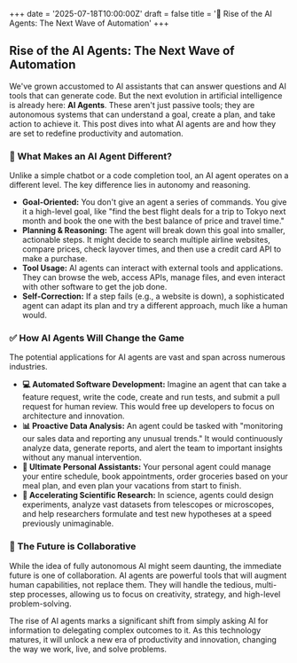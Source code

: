
+++
date = '2025-07-18T10:00:00Z'
draft = false
title = '🤖 Rise of the AI Agents: The Next Wave of Automation'
+++

## Rise of the AI Agents: The Next Wave of Automation

We've grown accustomed to AI assistants that can answer questions and AI tools that can generate code. But the next evolution in artificial intelligence is already here: **AI Agents**. These aren't just passive tools; they are autonomous systems that can understand a goal, create a plan, and take action to achieve it. This post dives into what AI agents are and how they are set to redefine productivity and automation.

### 🧠 What Makes an AI Agent Different?

Unlike a simple chatbot or a code completion tool, an AI agent operates on a different level. The key difference lies in autonomy and reasoning.

*   **Goal-Oriented:** You don't give an agent a series of commands. You give it a high-level goal, like "find the best flight deals for a trip to Tokyo next month and book the one with the best balance of price and travel time."
*   **Planning & Reasoning:** The agent will break down this goal into smaller, actionable steps. It might decide to search multiple airline websites, compare prices, check layover times, and then use a credit card API to make a purchase.
*   **Tool Usage:** AI agents can interact with external tools and applications. They can browse the web, access APIs, manage files, and even interact with other software to get the job done.
*   **Self-Correction:** If a step fails (e.g., a website is down), a sophisticated agent can adapt its plan and try a different approach, much like a human would.

### ✅ How AI Agents Will Change the Game

The potential applications for AI agents are vast and span across numerous industries.

- **💻 Automated Software Development:** Imagine an agent that can take a feature request, write the code, create and run tests, and submit a pull request for human review. This would free up developers to focus on architecture and innovation.
- **📊 Proactive Data Analysis:** An agent could be tasked with "monitoring our sales data and reporting any unusual trends." It would continuously analyze data, generate reports, and alert the team to important insights without any manual intervention.
- **🛒 Ultimate Personal Assistants:** Your personal agent could manage your entire schedule, book appointments, order groceries based on your meal plan, and even plan your vacations from start to finish.
- **🚀 Accelerating Scientific Research:** In science, agents could design experiments, analyze vast datasets from telescopes or microscopes, and help researchers formulate and test new hypotheses at a speed previously unimaginable.

### 🔮 The Future is Collaborative

While the idea of fully autonomous AI might seem daunting, the immediate future is one of collaboration. AI agents are powerful tools that will augment human capabilities, not replace them. They will handle the tedious, multi-step processes, allowing us to focus on creativity, strategy, and high-level problem-solving.

The rise of AI agents marks a significant shift from simply asking AI for information to delegating complex outcomes to it. As this technology matures, it will unlock a new era of productivity and innovation, changing the way we work, live, and solve problems.

